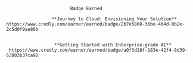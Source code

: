                             Badge Earned
                                 
                     **Journey to Cloud: Envisioning Your Solution**
    https://www.credly.com/earner/earned/badge/2b7e5808-36be-464d-8b2e-2c5d0f9ae86b


                      **Getting Started with Enterprise-grade AI**
     https://www.credly.com/earner/earned/badge/a0f3d28f-183e-42f4-8d39-63803b37ca92
